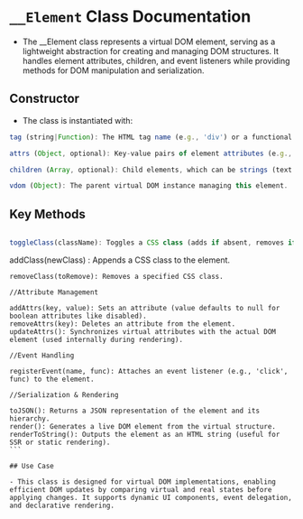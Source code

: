 # `__Element` Class Documentation

- The __Element class represents a virtual DOM element, serving as a lightweight abstraction for creating and managing DOM structures. It handles element attributes, children, and event listeners while providing methods for DOM manipulation and serialization.

## Constructor

- The class is instantiated with:

``` javascript
tag (string|Function): The HTML tag name (e.g., 'div') or a functional component.

attrs (Object, optional): Key-value pairs of element attributes (e.g., { id: 'app', class: 'container' }). Defaults to {}.

children (Array, optional): Child elements, which can be strings (text nodes) or nested __Element instances. Defaults to [].

vdom (Object): The parent virtual DOM instance managing this element.
```

## Key Methods

```javascript

toggleClass(className): Toggles a CSS class (adds if absent, removes if present).
````
addClass(newClass) : Appends a CSS class to the element.
````
removeClass(toRemove): Removes a specified CSS class.

//Attribute Management

addAttrs(key, value): Sets an attribute (value defaults to null for boolean attributes like disabled).
removeAttrs(key): Deletes an attribute from the element.
updateAttrs(): Synchronizes virtual attributes with the actual DOM element (used internally during rendering).

//Event Handling

registerEvent(name, func): Attaches an event listener (e.g., 'click', func) to the element.

//Serialization & Rendering

toJSON(): Returns a JSON representation of the element and its hierarchy.
render(): Generates a live DOM element from the virtual structure.
renderToString(): Outputs the element as an HTML string (useful for SSR or static rendering).
```

## Use Case

- This class is designed for virtual DOM implementations, enabling efficient DOM updates by comparing virtual and real states before applying changes. It supports dynamic UI components, event delegation, and declarative rendering.
